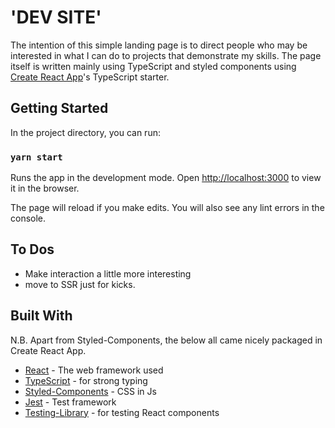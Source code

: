 # 'DEV SITE'

The intention of this simple landing page is to direct people who may be interested in what I can do to projects that demonstrate my skills. The page itself is written mainly using TypeScript and styled components using [Create React App](https://github.com/facebook/create-react-app)'s TypeScript starter.

## Getting Started

In the project directory, you can run:

### `yarn start`

Runs the app in the development mode.
Open [http://localhost:3000](http://localhost:3000) to view it in the browser.

The page will reload if you make edits.
You will also see any lint errors in the console.

## To Dos

- Make interaction a little more interesting
- move to SSR just for kicks.

## Built With

N.B. Apart from Styled-Components, the below all came nicely packaged in Create React App.

- [React](https://reactjs.org/) - The web framework used
- [TypeScript](https://www.typescriptlang.org/docs/home.html) - for strong typing
- [Styled-Components](https://styled-components.com/) - CSS in Js
- [Jest](https://jestjs.io/) - Test framework
- [Testing-Library](https://testing-library.com/docs/react-testing-library/intro) - for testing React components
